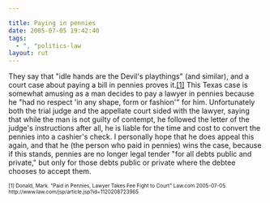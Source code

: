 ```yaml
---

title: Paying in pennies
date: 2005-07-05 19:42:40
tags:
  - ", "politics-law
layout: rut
---
```


<p>They say that "idle hands are the Devil's playthings" (and similar), and a court case about paying a bill in pennies proves it.<a href="http://www.law.com/jsp/article.jsp?id=1120208723965">[1]</a> This Texas case is somewhat amusing as a man decides to pay a lawyer in pennies because he "had no respect 'in any shape, form or fashion'" for him.  Unfortunately both the trial judge and the appellate court sided with the lawyer, saying that while the man is not guilty of contempt, he followed the letter of the judge's instructions after all, he is liable for the time and cost to convert the pennies into a cashier's check.  I personally hope that he does appeal this again, and that he (the person who paid in pennies) wins the case, because if this stands, pennies are no longer legal tender "for all debts public and private," but only for those debts public or private where the debtee chooses to accept them.</p>  <font size="-2"> [1] Donald, Mark.  "Paid in Pennies, Lawyer Takes Fee Fight to Court" Law.com 2005-07-05. http://www.law.com/jsp/article.jsp?id=1120208723965 </font>


